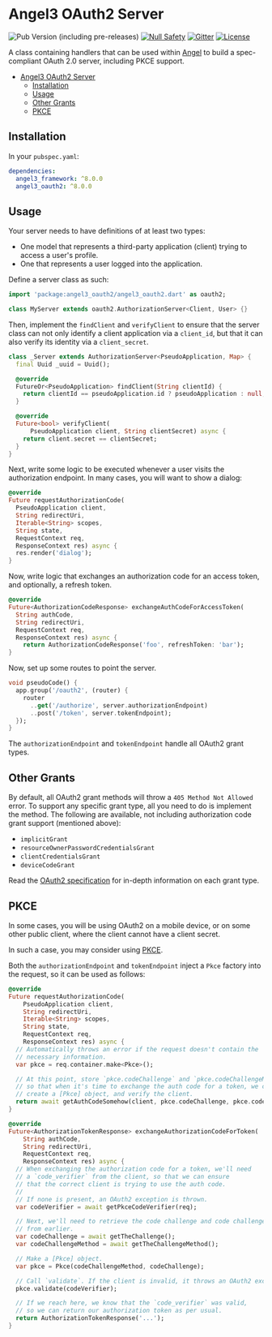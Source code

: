 # Angel3 OAuth2 Server

![Pub Version (including pre-releases)](https://img.shields.io/pub/v/angel3_oauth2?include_prereleases)
[![Null Safety](https://img.shields.io/badge/null-safety-brightgreen)](https://dart.dev/null-safety)
[![Gitter](https://img.shields.io/gitter/room/angel_dart/discussion)](https://gitter.im/angel_dart/discussion)
[![License](https://img.shields.io/github/license/dart-backend/angel)](https://github.com/dart-backend/angel/tree/master/packages/oauth2/LICENSE)

A class containing handlers that can be used within [Angel](https://angel3-framework.web.app/) to build a spec-compliant OAuth 2.0 server, including PKCE support.

- [Angel3 OAuth2 Server](#angel3-oauth2-server)
  - [Installation](#installation)
  - [Usage](#usage)
  - [Other Grants](#other-grants)
  - [PKCE](#pkce)

## Installation

In your `pubspec.yaml`:

```yaml
dependencies:
  angel3_framework: ^8.0.0
  angel3_oauth2: ^8.0.0
```

## Usage

Your server needs to have definitions of at least two types:

- One model that represents a third-party application (client) trying to access a user's profile.
- One that represents a user logged into the application.

Define a server class as such:

```dart
import 'package:angel3_oauth2/angel3_oauth2.dart' as oauth2;

class MyServer extends oauth2.AuthorizationServer<Client, User> {}
```

Then, implement the `findClient` and `verifyClient` to ensure that the server class can not only identify a client application via a `client_id`, but that it can also verify its identity via a `client_secret`.

```dart
class _Server extends AuthorizationServer<PseudoApplication, Map> {
  final Uuid _uuid = Uuid();

  @override
  FutureOr<PseudoApplication> findClient(String clientId) {
    return clientId == pseudoApplication.id ? pseudoApplication : null;
  }

  @override
  Future<bool> verifyClient(
      PseudoApplication client, String clientSecret) async {
    return client.secret == clientSecret;
  }
}
```

Next, write some logic to be executed whenever a user visits the authorization endpoint. In many cases, you will want to show a dialog:

```dart
@override
Future requestAuthorizationCode(
  PseudoApplication client,
  String redirectUri,
  Iterable<String> scopes,
  String state,
  RequestContext req,
  ResponseContext res) async {
  res.render('dialog');
}
```

Now, write logic that exchanges an authorization code for an access token, and optionally, a refresh token.

```dart
@override
Future<AuthorizationCodeResponse> exchangeAuthCodeForAccessToken(
  String authCode,
  String redirectUri,
  RequestContext req,
  ResponseContext res) async {
    return AuthorizationCodeResponse('foo', refreshToken: 'bar');
}
```

Now, set up some routes to point the server.

```dart
void pseudoCode() {
  app.group('/oauth2', (router) {
    router
      ..get('/authorize', server.authorizationEndpoint)
      ..post('/token', server.tokenEndpoint);
  });
}
```

The `authorizationEndpoint` and `tokenEndpoint` handle all OAuth2 grant types.

## Other Grants

By default, all OAuth2 grant methods will throw a `405 Method Not Allowed` error. To support any specific grant type, all you need to do is implement the method. The following are available, not including authorization code grant support (mentioned above):

- `implicitGrant`
- `resourceOwnerPasswordCredentialsGrant`
- `clientCredentialsGrant`
- `deviceCodeGrant`

Read the [OAuth2 specification](https://tools.ietf.org/html/rfc6749) for in-depth information on each grant type.

## PKCE

In some cases, you will be using OAuth2 on a mobile device, or on some other
public client, where the client cannot have a client
secret.

In such a case, you may consider using [PKCE](https://tools.ietf.org/html/rfc7636).

Both the `authorizationEndpoint` and `tokenEndpoint` inject a `Pkce` factory into the request, so it
can be used as follows:

```dart
@override
Future requestAuthorizationCode(
    PseudoApplication client,
    String redirectUri,
    Iterable<String> scopes,
    String state,
    RequestContext req,
    ResponseContext res) async {
  // Automatically throws an error if the request doesn't contain the
  // necessary information.
  var pkce = req.container.make<Pkce>();

  // At this point, store `pkce.codeChallenge` and `pkce.codeChallengeMethod`,
  // so that when it's time to exchange the auth code for a token, we can
  // create a [Pkce] object, and verify the client.
  return await getAuthCodeSomehow(client, pkce.codeChallenge, pkce.codeChallengeMethod); 
}

@override
Future<AuthorizationTokenResponse> exchangeAuthorizationCodeForToken(
    String authCode,
    String redirectUri,
    RequestContext req,
    ResponseContext res) async {
  // When exchanging the authorization code for a token, we'll need
  // a `code_verifier` from the client, so that we can ensure
  // that the correct client is trying to use the auth code.
  //
  // If none is present, an OAuth2 exception is thrown.
  var codeVerifier = await getPkceCodeVerifier(req);

  // Next, we'll need to retrieve the code challenge and code challenge method
  // from earlier.
  var codeChallenge = await getTheChallenge();
  var codeChallengeMethod = await getTheChallengeMethod();

  // Make a [Pkce] object.
  var pkce = Pkce(codeChallengeMethod, codeChallenge);

  // Call `validate`. If the client is invalid, it throws an OAuth2 exception.
  pkce.validate(codeVerifier);

  // If we reach here, we know that the `code_verifier` was valid,
  // so we can return our authorization token as per usual.
  return AuthorizationTokenResponse('...');
}
```
